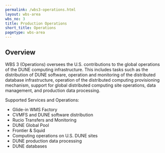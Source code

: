 ```yaml
---
permalink: /wbs3-operations.html
layout: wbs-area
wbs_no: 3
title: Production Operations
short_title: Operations
pagetype: wbs-area
---
```


## Overview
WBS 3 (Operations) oversees the U.S. contributions to the global operations of the DUNE computing infrastructure.  This includes tasks such as the distribution of DUNE software, operation and monitoring of the distributed database infrastructure, operation of the distributed computing provisioning mechanism, support for global distributed computing site operations, data management, and production data processing. 



Supported Services and Operations:
   - Glide-in WMS Factory
   - CVMFS and DUNE software distribution
   - Rucio Transfers and Monitoring
   - DUNE Global Pool
   - Frontier & Squid
   - Computing operations on U.S. DUNE sites
   - DUNE production data processing
   - DUNE databases
